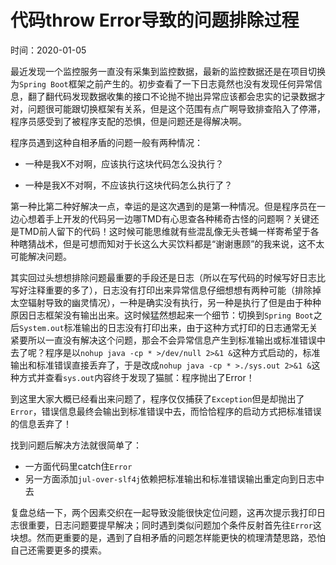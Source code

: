 # 代码throw Error导致的问题排除过程

时间：2020-01-05

最近发现一个监控服务一直没有采集到监控数据，最新的监控数据还是在项目切换为`Spring Boot`框架之前产生的。初步查看了一下日志竟然也没有发现任何异常信息，翻了翻代码发现数据收集的接口不论抛不抛出异常应该都会忠实的记录数据才对，问题很可能跟切换框架有关系，但是这个范围有点广啊导致排查陷入了停滞，程序员感受到了被程序支配的恐惧，但是问题还是得解决啊。

程序员遇到这种自相矛盾的问题一般有两种情况：

- 一种是我X不对啊，应该执行这块代码怎么没执行？

- 一种是我X不对啊，不应该执行这块代码怎么执行了？

第一种比第二种好解决一点，幸运的是这次遇到的是第一种情况。但是程序员在一边心想着手上开发的代码另一边哪TMD有心思查各种稀奇古怪的问题啊？关键还是TMD前人留下的代码！这时候可能思维就有些混乱像无头苍蝇一样寄希望于各种瞎猜战术，但是可想而知对于长这么大买饮料都是“谢谢惠顾”的我来说，这不太可能解决问题。

其实回过头想想排除问题最重要的手段还是日志（所以在写代码的时候写好日志比写好注释重要的多了），日志没有打印出来异常信息仔细想想有两种可能（排除掉太空辐射导致的幽灵情况），一种是确实没有执行，另一种是执行了但是由于种种原因日志框架没有输出出来。这时候猛然想起来一个细节：切换到`Spring Boot`之后`System.out`标准输出的日志没有打印出来，由于这种方式打印的日志通常无关紧要所以一直没有解决这个问题，那会不会异常信息产生到标准输出或标准错误中去了呢？程序是以`nohup java -cp * >/dev/null 2>&1 &`这种方式启动的，标准输出和标准错误直接丢弃了，于是改成`nohup java -cp * >./sys.out 2>&1 &`这种方式并查看`sys.out`内容终于发现了猫腻：程序抛出了Error！

到这里大家大概已经看出来问题了，程序仅仅捕获了`Exception`但是却抛出了`Error`，错误信息最终会输出到标准错误中去，而恰恰程序的启动方式把标准错误的信息丢弃了！

找到问题后解决方法就很简单了：

- 一方面代码里catch住`Error`
- 另一方面添加`jul-over-slf4j`依赖把标准输出和标准错误输出重定向到日志中去

复盘总结一下，两个因素交织在一起导致没能很快定位问题，这再次提示我打印日志很重要，日志问题要提早解决；同时遇到类似问题加个条件反射首先往`Error`这块想。然而更重要的是，遇到了自相矛盾的问题怎样能更快的梳理清楚思路，恐怕自己还需要更多的摸索。